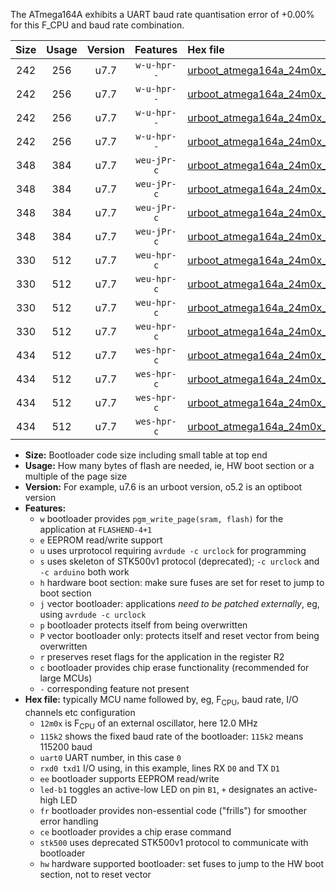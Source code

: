 The ATmega164A exhibits a UART baud rate quantisation error of +0.00% for this F_CPU and baud rate combination.

|Size|Usage|Version|Features|Hex file|
|:-:|:-:|:-:|:-:|:--|
|242|256|u7.7|`w-u-hpr--`|[urboot_atmega164a_24m0x_+500k0_uart0_rxd0_txd1_led+b0_fr_hw.hex](https://raw.githubusercontent.com/stefanrueger/urboot.hex/main/cores/mightycore/atmega164a/external_oscillator/fcpu_24m0x/br_+500k0/urboot_atmega164a_24m0x_+500k0_uart0_rxd0_txd1_led+b0_fr_hw.hex)|
|242|256|u7.7|`w-u-hpr--`|[urboot_atmega164a_24m0x_+500k0_uart0_rxd0_txd1_led+b7_fr_hw.hex](https://raw.githubusercontent.com/stefanrueger/urboot.hex/main/cores/mightycore/atmega164a/external_oscillator/fcpu_24m0x/br_+500k0/urboot_atmega164a_24m0x_+500k0_uart0_rxd0_txd1_led+b7_fr_hw.hex)|
|242|256|u7.7|`w-u-hpr--`|[urboot_atmega164a_24m0x_+500k0_uart1_rxd2_txd3_led+b0_fr_hw.hex](https://raw.githubusercontent.com/stefanrueger/urboot.hex/main/cores/mightycore/atmega164a/external_oscillator/fcpu_24m0x/br_+500k0/urboot_atmega164a_24m0x_+500k0_uart1_rxd2_txd3_led+b0_fr_hw.hex)|
|242|256|u7.7|`w-u-hpr--`|[urboot_atmega164a_24m0x_+500k0_uart1_rxd2_txd3_led+b7_fr_hw.hex](https://raw.githubusercontent.com/stefanrueger/urboot.hex/main/cores/mightycore/atmega164a/external_oscillator/fcpu_24m0x/br_+500k0/urboot_atmega164a_24m0x_+500k0_uart1_rxd2_txd3_led+b7_fr_hw.hex)|
|348|384|u7.7|`weu-jPr-c`|[urboot_atmega164a_24m0x_+500k0_uart0_rxd0_txd1_ee_led+b0_fr_ce.hex](https://raw.githubusercontent.com/stefanrueger/urboot.hex/main/cores/mightycore/atmega164a/external_oscillator/fcpu_24m0x/br_+500k0/urboot_atmega164a_24m0x_+500k0_uart0_rxd0_txd1_ee_led+b0_fr_ce.hex)|
|348|384|u7.7|`weu-jPr-c`|[urboot_atmega164a_24m0x_+500k0_uart0_rxd0_txd1_ee_led+b7_fr_ce.hex](https://raw.githubusercontent.com/stefanrueger/urboot.hex/main/cores/mightycore/atmega164a/external_oscillator/fcpu_24m0x/br_+500k0/urboot_atmega164a_24m0x_+500k0_uart0_rxd0_txd1_ee_led+b7_fr_ce.hex)|
|348|384|u7.7|`weu-jPr-c`|[urboot_atmega164a_24m0x_+500k0_uart1_rxd2_txd3_ee_led+b0_fr_ce.hex](https://raw.githubusercontent.com/stefanrueger/urboot.hex/main/cores/mightycore/atmega164a/external_oscillator/fcpu_24m0x/br_+500k0/urboot_atmega164a_24m0x_+500k0_uart1_rxd2_txd3_ee_led+b0_fr_ce.hex)|
|348|384|u7.7|`weu-jPr-c`|[urboot_atmega164a_24m0x_+500k0_uart1_rxd2_txd3_ee_led+b7_fr_ce.hex](https://raw.githubusercontent.com/stefanrueger/urboot.hex/main/cores/mightycore/atmega164a/external_oscillator/fcpu_24m0x/br_+500k0/urboot_atmega164a_24m0x_+500k0_uart1_rxd2_txd3_ee_led+b7_fr_ce.hex)|
|330|512|u7.7|`weu-hpr-c`|[urboot_atmega164a_24m0x_+500k0_uart0_rxd0_txd1_ee_led+b0_fr_ce_hw.hex](https://raw.githubusercontent.com/stefanrueger/urboot.hex/main/cores/mightycore/atmega164a/external_oscillator/fcpu_24m0x/br_+500k0/urboot_atmega164a_24m0x_+500k0_uart0_rxd0_txd1_ee_led+b0_fr_ce_hw.hex)|
|330|512|u7.7|`weu-hpr-c`|[urboot_atmega164a_24m0x_+500k0_uart0_rxd0_txd1_ee_led+b7_fr_ce_hw.hex](https://raw.githubusercontent.com/stefanrueger/urboot.hex/main/cores/mightycore/atmega164a/external_oscillator/fcpu_24m0x/br_+500k0/urboot_atmega164a_24m0x_+500k0_uart0_rxd0_txd1_ee_led+b7_fr_ce_hw.hex)|
|330|512|u7.7|`weu-hpr-c`|[urboot_atmega164a_24m0x_+500k0_uart1_rxd2_txd3_ee_led+b0_fr_ce_hw.hex](https://raw.githubusercontent.com/stefanrueger/urboot.hex/main/cores/mightycore/atmega164a/external_oscillator/fcpu_24m0x/br_+500k0/urboot_atmega164a_24m0x_+500k0_uart1_rxd2_txd3_ee_led+b0_fr_ce_hw.hex)|
|330|512|u7.7|`weu-hpr-c`|[urboot_atmega164a_24m0x_+500k0_uart1_rxd2_txd3_ee_led+b7_fr_ce_hw.hex](https://raw.githubusercontent.com/stefanrueger/urboot.hex/main/cores/mightycore/atmega164a/external_oscillator/fcpu_24m0x/br_+500k0/urboot_atmega164a_24m0x_+500k0_uart1_rxd2_txd3_ee_led+b7_fr_ce_hw.hex)|
|434|512|u7.7|`wes-hpr-c`|[urboot_atmega164a_24m0x_+500k0_uart0_rxd0_txd1_ee_led+b0_fr_ce_stk500_hw.hex](https://raw.githubusercontent.com/stefanrueger/urboot.hex/main/cores/mightycore/atmega164a/external_oscillator/fcpu_24m0x/br_+500k0/urboot_atmega164a_24m0x_+500k0_uart0_rxd0_txd1_ee_led+b0_fr_ce_stk500_hw.hex)|
|434|512|u7.7|`wes-hpr-c`|[urboot_atmega164a_24m0x_+500k0_uart0_rxd0_txd1_ee_led+b7_fr_ce_stk500_hw.hex](https://raw.githubusercontent.com/stefanrueger/urboot.hex/main/cores/mightycore/atmega164a/external_oscillator/fcpu_24m0x/br_+500k0/urboot_atmega164a_24m0x_+500k0_uart0_rxd0_txd1_ee_led+b7_fr_ce_stk500_hw.hex)|
|434|512|u7.7|`wes-hpr-c`|[urboot_atmega164a_24m0x_+500k0_uart1_rxd2_txd3_ee_led+b0_fr_ce_stk500_hw.hex](https://raw.githubusercontent.com/stefanrueger/urboot.hex/main/cores/mightycore/atmega164a/external_oscillator/fcpu_24m0x/br_+500k0/urboot_atmega164a_24m0x_+500k0_uart1_rxd2_txd3_ee_led+b0_fr_ce_stk500_hw.hex)|
|434|512|u7.7|`wes-hpr-c`|[urboot_atmega164a_24m0x_+500k0_uart1_rxd2_txd3_ee_led+b7_fr_ce_stk500_hw.hex](https://raw.githubusercontent.com/stefanrueger/urboot.hex/main/cores/mightycore/atmega164a/external_oscillator/fcpu_24m0x/br_+500k0/urboot_atmega164a_24m0x_+500k0_uart1_rxd2_txd3_ee_led+b7_fr_ce_stk500_hw.hex)|

- **Size:** Bootloader code size including small table at top end
- **Usage:** How many bytes of flash are needed, ie, HW boot section or a multiple of the page size
- **Version:** For example, u7.6 is an urboot version, o5.2 is an optiboot version
- **Features:**
  + `w` bootloader provides `pgm_write_page(sram, flash)` for the application at `FLASHEND-4+1`
  + `e` EEPROM read/write support
  + `u` uses urprotocol requiring `avrdude -c urclock` for programming
  + `s` uses skeleton of STK500v1 protocol (deprecated); `-c urclock` and `-c arduino` both work
  + `h` hardware boot section: make sure fuses are set for reset to jump to boot section
  + `j` vector bootloader: applications *need to be patched externally*, eg, using `avrdude -c urclock`
  + `p` bootloader protects itself from being overwritten
  + `P` vector bootloader only: protects itself and reset vector from being overwritten
  + `r` preserves reset flags for the application in the register R2
  + `c` bootloader provides chip erase functionality (recommended for large MCUs)
  + `-` corresponding feature not present
- **Hex file:** typically MCU name followed by, eg, F<sub>CPU</sub>, baud rate, I/O channels etc configuration
  + `12m0x` is F<sub>CPU</sub> of an external oscillator, here 12.0 MHz
  + `115k2` shows the fixed baud rate of the bootloader: `115k2` means 115200 baud
  + `uart0` UART number, in this case `0`
  + `rxd0 txd1` I/O using, in this example, lines RX `D0` and TX `D1`
  + `ee` bootloader supports EEPROM read/write
  + `led-b1` toggles an active-low LED on pin `B1`, `+` designates an active-high LED
  + `fr` bootloader provides non-essential code ("frills") for smoother error handling
  + `ce` bootloader provides a chip erase command
  + `stk500` uses deprecated STK500v1 protocol to communicate with bootloader
  + `hw` hardware supported bootloader: set fuses to jump to the HW boot section, not to reset vector
